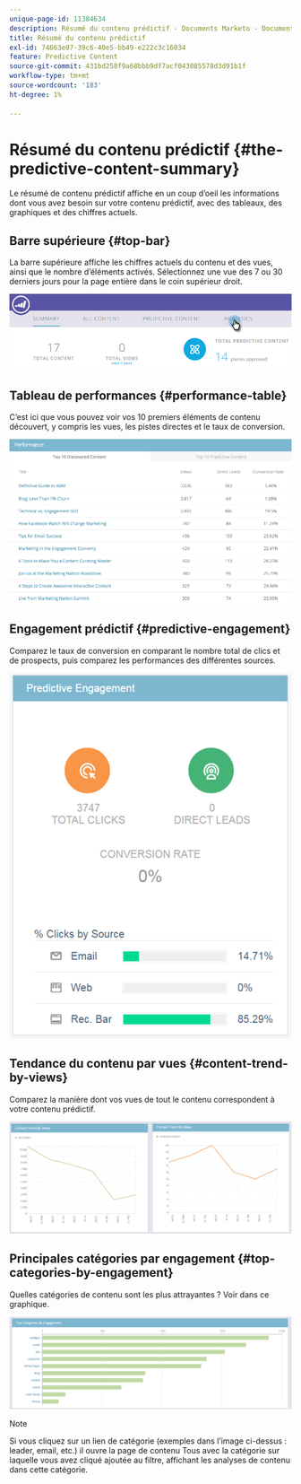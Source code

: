 ```yaml
---
unique-page-id: 11384634
description: Résumé du contenu prédictif - Documents Marketo - Documentation du produit
title: Résumé du contenu prédictif
exl-id: 74663e07-39c6-40e5-bb49-e222c3c16034
feature: Predictive Content
source-git-commit: 431bd258f9a68bbb9df7acf043085578d3d91b1f
workflow-type: tm+mt
source-wordcount: '183'
ht-degree: 1%

---
```


# Résumé du contenu prédictif {#the-predictive-content-summary}

Le résumé de contenu prédictif affiche en un coup d’oeil les informations dont vous avez besoin sur votre contenu prédictif, avec des tableaux, des graphiques et des chiffres actuels.

## Barre supérieure {#top-bar}

La barre supérieure affiche les chiffres actuels du contenu et des vues, ainsi que le nombre d’éléments activés. Sélectionnez une vue des 7 ou 30 derniers jours pour la page entière dans le coin supérieur droit.

![](assets/image2017-10-17-14-3a10-3a22.png)

## Tableau de performances {#performance-table}

C’est ici que vous pouvez voir vos 10 premiers éléments de contenu découvert, y compris les vues, les pistes directes et le taux de conversion.

![](assets/image2017-10-3-10-3a4-3a40.png)

## Engagement prédictif {#predictive-engagement}

Comparez le taux de conversion en comparant le nombre total de clics et de prospects, puis comparez les performances des différentes sources.

![](assets/predictive-engagement-actual.png)

## Tendance du contenu par vues  {#content-trend-by-views}

Comparez la manière dont vos vues de tout le contenu correspondent à votre contenu prédictif.

![](assets/4.png)

## Principales catégories par engagement {#top-categories-by-engagement}

Quelles catégories de contenu sont les plus attrayantes ? Voir dans ce graphique.

![](assets/5.png)

>[!NOTE]
>
>Si vous cliquez sur un lien de catégorie (exemples dans l’image ci-dessus : leader, email, etc.) il ouvre la page de contenu Tous avec la catégorie sur laquelle vous avez cliqué ajoutée au filtre, affichant les analyses de contenu dans cette catégorie.

